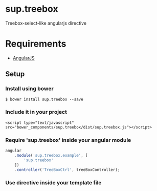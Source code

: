 # sup.treebox
Treebox-select-like angularjs directive

# Requirements

- [AngularJS](http://angularjs.org/)

## Setup

### Install using bower
  `$ bower install sup.treebox --save`

### Include it in your project
```
<script type="text/javascript" src="bower_components/sup.treebox/dist/sup.treebox.js"></script>
```
### Require 'sup.treebox' inside your angular module
```javascript
angular
	.module('sup.treebox.example', [
		'sup.treebox'
	])
	.controller('TreeBoxCtrl', treeBoxController);
```
### Use <sup-tree-box> directive inside your template file
<sup-tree-box data="treeBoxData" name="'tw1'" value="frm.tw1"></sup-tree-box>
